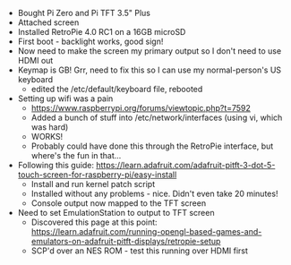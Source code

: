 - Bought Pi Zero and Pi TFT 3.5" Plus
- Attached screen
- Installed RetroPie 4.0 RC1 on a 16GB microSD
- First boot - backlight works, good sign!
- Now need to make the screen my primary output so I don't need to use HDMI out
- Keymap is GB! Grr, need to fix this so I can use my normal-person's US keyboard
  - edited the /etc/default/keyboard file, rebooted
- Setting up wifi was a pain
  - https://www.raspberrypi.org/forums/viewtopic.php?t=7592
  - Added a bunch of stuff into /etc/network/interfaces (using vi, which was hard)
  - WORKS!
  - Probably could have done this through the RetroPie interface, but where's the fun in that...
- Following this guide: https://learn.adafruit.com/adafruit-pitft-3-dot-5-touch-screen-for-raspberry-pi/easy-install
  - Install and run kernel patch script
  - Installed without any problems - nice. Didn't even take 20 minutes!
  - Console output now mapped to the TFT screen
- Need to set EmulationStation to output to TFT screen
  - Discovered this page at this point: https://learn.adafruit.com/running-opengl-based-games-and-emulators-on-adafruit-pitft-displays/retropie-setup
  - SCP'd over an NES ROM - test this running over HDMI first
